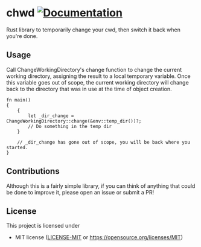 # chwd [![Documentation](https://docs.rs/chwd/badge.svg)](https://docs.rs/chwd)
Rust library to temporarily change your cwd, then switch it back when you're done.

## Usage
Call ChangeWorkingDirectory's change function to change the current working directory, assigning the result to a local temporary variable. Once this variable goes out of scope, the current working directory will change back to the directory that was in use at the time of object creation.
```rust,no_run
fn main()
{
    {
        let _dir_change = ChangeWorkingDirectory::change(&env::temp_dir())?;
        // Do something in the temp dir
    }

    // _dir_change has gone out of scope, you will be back where you started.
}
```
## Contributions
Although this is a fairly simple library, if you can think of anything that could be done to improve it, please open an issue or submit a PR!
## License

This project is licensed under

 * MIT license ([LICENSE-MIT](LICENSE-MIT) or
   https://opensource.org/licenses/MIT)
